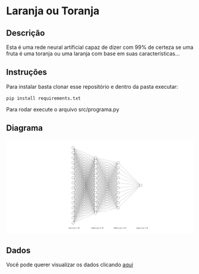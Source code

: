 # Laranja ou Toranja
 
## Descrição
Esta é uma rede neural artificial capaz de dizer com 99% de certeza se uma fruta é uma toranja ou uma laranja com base em suas características...

## Instruções
Para instalar basta clonar esse repositório e dentro da pasta executar:

```
pip install requirements.txt 
```

Para rodar execute o arquivo src/programa.py

## Diagrama
<img src="./imagens/nn.svg">

## Dados
Você pode querer visualizar os dados clicando <a href="https://github.com/thiagopiassigit/Laranja-ou-Toranja/blob/main/src/dados.csv">aqui</a>